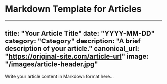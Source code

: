 # Markdown Template for Articles
---
title: "Your Article Title"
date: "YYYY-MM-DD"
category: "Category"
description: "A brief description of your article."
canonical_url: "https://original-site.com/article-url"
image: "/images/article-header.jpg"
---

Write your article content in Markdown format here...
